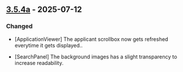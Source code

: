 ## [3.5.4a](https://github.com/NintendoLink07/MythicIOGrabber/releases/tag/3.5.4a) - 2025-07-12

### Changed

- [ApplicationViewer] The applicant scrollbox now gets refreshed everytime it gets displayed..

- [SearchPanel] The background images has a slight transparency to increase readability.